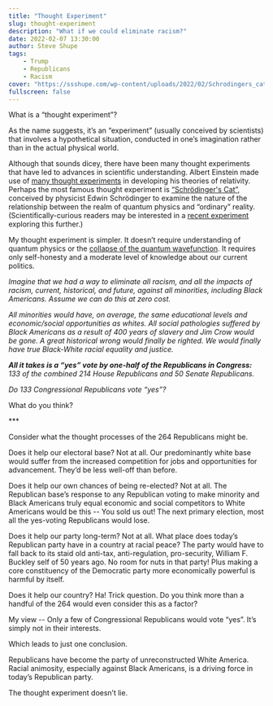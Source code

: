 ```yaml
---
title: "Thought Experiment"
slug: thought-experiment
description: "What if we could eliminate racism?"
date: 2022-02-07 13:30:00
author: Steve Shupe
tags:
    - Trump
    - Republicans
    - Racism
cover: "https://ssshupe.com/wp-content/uploads/2022/02/Schrodingers_cat.jpg"
fullscreen: false
---
```



<p>What is a “thought experiment”?</p>



<p>As the name suggests, it’s an “experiment” (usually conceived by scientists) that involves a hypothetical situation, conducted in one’s imagination rather than in the actual physical world.</p>



<p>Although that sounds dicey, there have been many thought experiments that have led to advances in scientific understanding. Albert Einstein made use of <a href="https://en.wikipedia.org/wiki/Einstein%27s_thought_experiments">many thought experiments</a> in developing his theories of relativity. Perhaps the most famous thought experiment is <a href="https://en.wikipedia.org/wiki/Schr%C3%B6dinger%27s_cat">“Schrödinger's Cat”</a>, conceived by physicist Edwin Schrödinger to examine the nature of the relationship between the realm of quantum physics and “ordinary” reality. (Scientifically-curious readers may be interested in a <a href="https://www.scientificamerican.com/article/this-twist-on-schroedingers-cat-paradox-has-major-implications-for-quantum-theory/">recent experiment</a> exploring this further.)</p>



<p>My thought experiment is simpler. It doesn’t require understanding of quantum physics or the <a href="https://en.wikipedia.org/wiki/Wave_function_collapse">collapse of the quantum wavefunction</a>. It requires only self-honesty and a moderate level of knowledge about our current politics.</p>



<p><em>Imagine that we had a way to eliminate all racism, and all the impacts of racism, current, historical, and future, against all minorities, including Black Americans. Assume we can do this at zero cost.</em></p>



<p><em>All minorities would have, on average, the same educational levels and economic/social opportunities as whites. All social pathologies suffered by Black Americans as a result of 400 years of slavery and Jim Crow would be gone. A great historical wrong would finally be righted. We would finally have true Black-White racial equality and justice.</em></p>



<p><strong><em>All it takes is a “yes” vote by one-half of the Republicans in Congress:</em></strong><em> 133 of the combined 214 House Republicans and 50 Senate Republicans.</em></p>



<p><em>Do 133 Congressional Republicans vote “yes”?</em></p>



<p>What do you think?</p>


<p class="has-text-align-center">***</p>



<p>Consider what the thought processes of the 264 Republicans might be.</p>



<p>Does it help our electoral base? Not at all. Our predominantly white base would suffer from the increased competition for jobs and opportunities for advancement. They’d be less well-off than before.</p>



<p>Does it help our own chances of being re-elected? Not at all. The Republican base’s response to any Republican voting to make minority and Black Americans truly equal economic and social competitors to White Americans would be this -- You sold us out! The next primary election, most all the yes-voting Republicans would lose.</p>



<p>Does it help our party long-term? Not at all. What place does today’s Republican party have in a country at racial peace? The party would have to fall back to its staid old anti-tax, anti-regulation, pro-security, William F. Buckley self of 50 years ago. No room for nuts in that party! Plus making a core constituency of the Democratic party more economically powerful is harmful by itself.</p>



<p>Does it help our country? Ha! Trick question. Do you think more than a handful of the 264 would even consider this as a factor?</p>



<p>My view -- Only a few of Congressional Republicans would vote “yes”. It’s simply not in their interests.</p>



<p>Which leads to just one conclusion.</p>



<p>Republicans have become the party of unreconstructed White America. Racial animosity, especially against Black Americans, is a driving force in today’s Republican party.</p>



<p>The thought experiment doesn’t lie.</p>